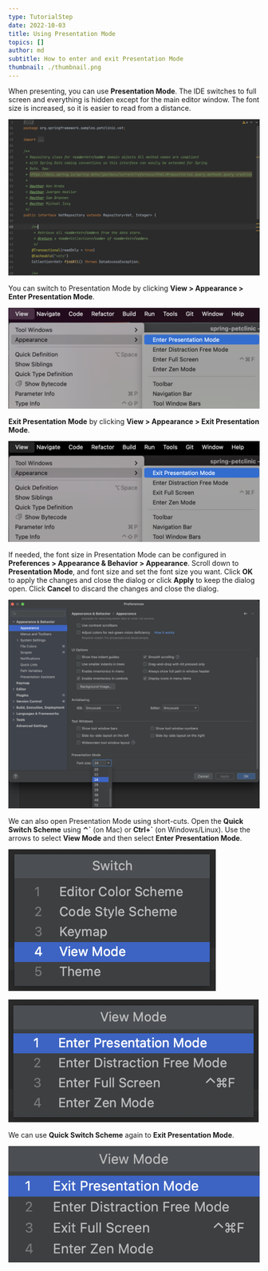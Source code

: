 ```yaml
---
type: TutorialStep
date: 2022-10-03
title: Using Presentation Mode
topics: []
author: md
subtitle: How to enter and exit Presentation Mode
thumbnail: ./thumbnail.png
---
```


When presenting, you can use **Presentation Mode**. The IDE switches to full screen and everything is hidden except for the main editor window. The font size is increased, so it is easier to read from a distance. 

![Presentation Mode](presentation-mode.png)

You can switch to Presentation Mode by clicking **View > Appearance > Enter Presentation Mode**.

![Enter Presentation Mode](enter-presentation-mode.png)

**Exit Presentation Mode** by clicking **View > Appearance > Exit Presentation Mode**.

![Exit Presentation Mode](exit-presentation-mode.png)

If needed, the font size in Presentation Mode can be configured in **Preferences > Appearance & Behavior > Appearance**. Scroll down to **Presentation Mode**, and font size and set the font size you want. Click **OK** to apply the changes and close the dialog or click **Apply** to keep the dialog open. Click **Cancel** to discard the changes and close the dialog.

![Configure Presentation Mode Font size](presentation-mode-config-font-size.png)

We can also open Presentation Mode using short-cuts. Open the **Quick Switch Scheme** using **⌃\`** (on Mac) or **Ctrl+\`** (on Windows/Linux). Use the arrows to select **View Mode** and then select **Enter Presentation Mode**.

![Open Quick Switch Scheme - View Mode](qss-view-mode.png)

![Open Quick Switch Scheme - Enter Presentation Mode](qss-enter-presentation-mode.png)

We can use **Quick Switch Scheme** again to **Exit Presentation Mode**.

![Open Quick Switch Scheme - Exit Presentation Mode](qss-exit-presentation-mode.png)
